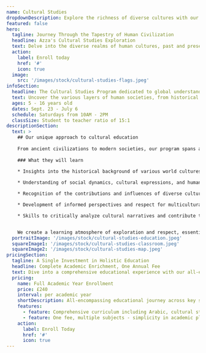 ```yaml
---
name: Cultural Studies
dropdownDescription: Explore the richness of diverse cultures with our comprehensive Cultural Studies program.
featured: false
hero:
  tagline: Journey Through the Tapestry of Human Civilization
  headline: Azza's Cultural Studies Exploration
  text: Delve into the diverse realms of human cultures, past and present, guided by seasoned educators committed to illuminating the richness of human heritage and societal dynamics.
  action:
    label: Enroll today
    href: '#'
    icon: true
  image:
    src: '/images/stock/cultural-studies-flags.jpeg'
infoSection:
  headline: The Cultural Studies Program dedicated to global understanding
  text: Uncover the various layers of human societies, from historical milestones to contemporary phenomena, through a curriculum that fosters curiosity, respect, and informed perspectives on diverse ways of life.
  ages: 5 - 16 years old
  dates: Sept. 23 - July 6
  schedule: Saturdays from 10AM - 2PM
  classSize: Student to teacher ratio of 15:1
descriptionSection:
  text: >
    ## Our unique approach to cultural education
            
    From ancient civilizations to modern societies, our program spans across time and geography, offering students a glimpse into the customs, traditions, and influences that have shaped human history and interactions. Through participative sessions, students gain insights into different cultural narratives, enhancing their understanding and empathy.
        
    ### What they will learn
          
    * Insights into the historical background of various world cultures.

    * Understanding of social dynamics, cultural expressions, and human interactions across societies.

    * Recognition of the contributions and influences of diverse cultures on global events and trends.

    * Development of informed perspectives and respect for multiculturalism.

    * Skills to critically analyze cultural narratives and contribute to contemporary discussions on global cultural dynamics.


    We create a learning atmosphere of exploration and respect, essential for understanding the multifaceted nature of human societies. Our instructors are not just teachers; they are guides illuminating the path through the world’s cultural landscape, eager to pass on their knowledge and appreciation for the diversity of human experience.
  portraitImage: '/images/stock/cultural-studies-education.jpeg'
  squareImage1: '/images/stock/cultural-studies-classroom.jpeg'
  squareImage2: '/images/stock/cultural-studies-map.jpeg'
pricingSection:
  tagline: A Single Investment in Holistic Education
  headline: Complete Academic Enrichment, One Annual Fee
  text: Dive into a comprehensive educational experience with our all-encompassing curriculum, designed for holistic growth and exploration.
  pricing:
    name: Full Academic Year Enrollment
    price: £240
    interval: per academic year
    shortDescription: All-encompassing educational journey across key subjects
    features:
      - feature: Comprehensive curriculum including Arabic, cultural studies, Maths, and English
      - feature: One fee, multiple subjects - simplicity in academic planning
    action:
      label: Enroll Today
      href: '#'
      icon: true
---
```

